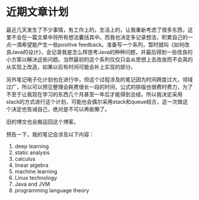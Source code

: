 # 近期文章计划

最近几天发生了不少事情，有工作上的，生活上的，让我重新考虑了很多东西，这里不会在一篇文章中将所有想法囊括其中。而我也决定多记录想法，积累自己的一点一滴希望能产生一些positive feedback。准备写一个系列，暂时就叫《如何改良Java的设计》，会记录我是怎么样思考Java的种种问题，并最后得到一些改良的小方案以解决这些问题。当然最初的这个系列仅仅只会从思想上去改良而不会真的从实现上改造，如果以后有时间可能会补上实现的部分。

另外笔记电子化计划也在进行中，但这个过程涉及的笔记因为时间跨度过大，领域过广，所以可以预见整理会耗费很长一段的时间，公式的排版也很费时费力，为了不至于让我现在学习的东西几个月甚至一年后才能得到总结，所以我决定采用stack的方式进行这个计划，可能也会偶尔采用stack和queue结合，这一次做这个决定也告诫自己，绝对是不可以再偷懒了。

旧的博文也会搬运回这个博客。

预告一下，我的笔记会涉及以下内容：

1. deep learning
2. static analysis
3. calculus
4. linear algebra
5. machine learning
6. Linux technology
7. Java and JVM
8. programming language theory 
